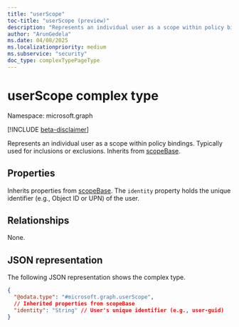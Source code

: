 ```yaml
---
title: "userScope"
toc-title: "userScope (preview)"
description: "Represents an individual user as a scope within policy bindings."
author: "ArunGedela"
ms.date: 04/08/2025
ms.localizationpriority: medium
ms.subservice: "security"
doc_type: complexTypePageType
---
```


# userScope complex type

Namespace: microsoft.graph

[!INCLUDE [beta-disclaimer](../../includes/beta-disclaimer.md)]

Represents an individual user as a scope within policy bindings. Typically used for inclusions or exclusions. Inherits from [scopeBase](../resources/scopebase.md).

## Properties

Inherits properties from [scopeBase](../resources/scopebase.md). The `identity` property holds the unique identifier (e.g., Object ID or UPN) of the user.

## Relationships

None.

## JSON representation

The following JSON representation shows the complex type.
<!-- {
  "blockType": "resource",
  "@odata.type": "microsoft.graph.userScope",
  "baseType": "microsoft.graph.scopeBase",
  "openType": false
}-->
``` json
{
  "@odata.type": "#microsoft.graph.userScope",
  // Inherited properties from scopeBase
  "identity": "String" // User's unique identifier (e.g., user-guid)
}
```
